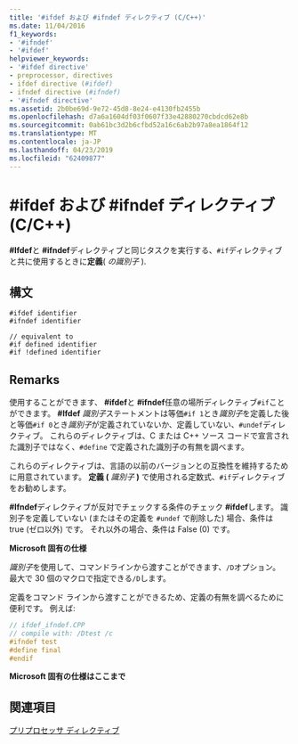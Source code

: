 ```yaml
---
title: '#ifdef および #ifndef ディレクティブ (C/C++)'
ms.date: 11/04/2016
f1_keywords:
- '#ifndef'
- '#ifdef'
helpviewer_keywords:
- '#ifdef directive'
- preprocessor, directives
- ifdef directive (#ifdef)
- ifndef directive (#ifndef)
- '#ifndef directive'
ms.assetid: 2b0be69d-9e72-45d8-8e24-e4130fb2455b
ms.openlocfilehash: d7a6a1604df03f0607f33e42880270cbdcd62e8b
ms.sourcegitcommit: 0ab61bc3d2b6cfbd52a16c6ab2b97a8ea1864f12
ms.translationtype: MT
ms.contentlocale: ja-JP
ms.lasthandoff: 04/23/2019
ms.locfileid: "62409877"
---
```

# <a name="ifdef-and-ifndef-directives-cc"></a>#ifdef および #ifndef ディレクティブ (C/C++)
**#Ifdef**と **#ifndef**ディレクティブと同じタスクを実行する、`#if`ディレクティブと共に使用するときに**定義**( *の識別子* ).

## <a name="syntax"></a>構文

```
#ifdef identifier
#ifndef identifier

// equivalent to
#if defined identifier
#if !defined identifier
```

## <a name="remarks"></a>Remarks

使用することができます、 **#ifdef**と **#ifndef**任意の場所ディレクティブ`#if`ことができます。 **#Ifdef** *識別子*ステートメントは等価`#if 1`とき*識別子*を定義した後と等価`#if 0`とき*識別子*が定義されていないか、定義していない、`#undef`ディレクティブ。 これらのディレクティブは、C または C++ ソース コードで宣言された識別子ではなく、`#define` で定義された識別子の有無を調べます。

これらのディレクティブは、言語の以前のバージョンとの互換性を維持するために用意されています。 **定義 (** *識別子* **)** で使用される定数式、`#if`ディレクティブをお勧めします。

**#Ifndef**ディレクティブが反対でチェックする条件のチェック **#ifdef**します。 識別子を定義していない (またはその定義を `#undef` で削除した) 場合、条件は true (ゼロ以外) です。 それ以外の場合、条件は False (0) です。

**Microsoft 固有の仕様**

*識別子*を使用して、コマンドラインから渡すことができます、`/D`オプション。 最大で 30 個のマクロで指定できる`/D`します。

定義をコマンド ラインから渡すことができるため、定義の有無を調べるために便利です。 例えば:

```cpp
// ifdef_ifndef.CPP
// compile with: /Dtest /c
#ifndef test
#define final
#endif
```

**Microsoft 固有の仕様はここまで**

## <a name="see-also"></a>関連項目

[プリプロセッサ ディレクティブ](../preprocessor/preprocessor-directives.md)